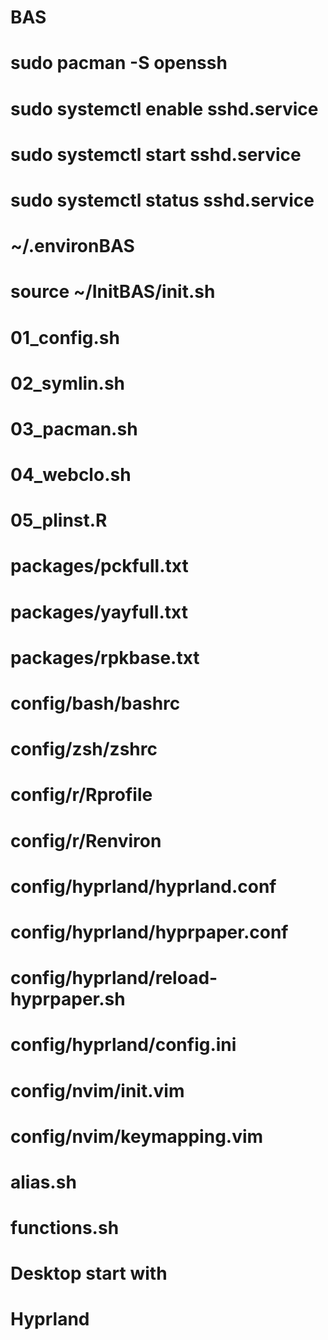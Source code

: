 # BAS
# sudo pacman -S openssh 
# sudo systemctl enable sshd.service
# sudo systemctl start sshd.service
# sudo systemctl status sshd.service
# ~/.environBAS
# source ~/InitBAS/init.sh

# 01_config.sh
# 02_symlin.sh
# 03_pacman.sh
# 04_webclo.sh
# 05_plinst.R
# packages/pckfull.txt
# packages/yayfull.txt
# packages/rpkbase.txt

# config/bash/bashrc
# config/zsh/zshrc
# config/r/Rprofile 
# config/r/Renviron 
# config/hyprland/hyprland.conf
# config/hyprland/hyprpaper.conf
# config/hyprland/reload-hyprpaper.sh
# config/hyprland/config.ini
# config/nvim/init.vim
# config/nvim/keymapping.vim

# alias.sh
# functions.sh

# Desktop start with
# Hyprland


